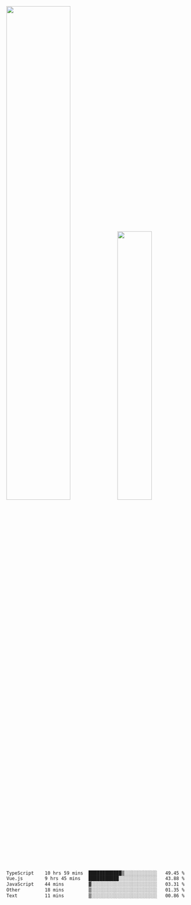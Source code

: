 <img align="" width="57.5%" src="https://github-readme-stats.vercel.app/api?username=Dream4ever&hide_title=true&hide_border=true&count_private=true&show_icons=true&include_all_commits=true&line_height=21" /><img align="" width="42.4%" src="https://github-readme-stats.vercel.app/api/top-langs/?username=Dream4ever&hide_title=true&count_private=true&show_icons=true&langs_count=6&hide_border=true&layout=compact" />

<!--START_SECTION:waka-->

```txt
TypeScript    10 hrs 59 mins  ████████████▒░░░░░░░░░░░░   49.45 %
Vue.js        9 hrs 45 mins   ███████████░░░░░░░░░░░░░░   43.88 %
JavaScript    44 mins         ▓░░░░░░░░░░░░░░░░░░░░░░░░   03.31 %
Other         18 mins         ▒░░░░░░░░░░░░░░░░░░░░░░░░   01.35 %
Text          11 mins         ▒░░░░░░░░░░░░░░░░░░░░░░░░   00.86 %
```

<!--END_SECTION:waka-->
